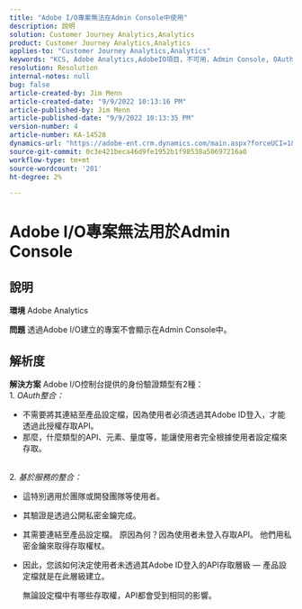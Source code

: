 ```yaml
---
title: "Adobe I/O專案無法在Admin Console中使用"
description: 說明
solution: Customer Journey Analytics,Analytics
product: Customer Journey Analytics,Analytics
applies-to: "Customer Journey Analytics,Analytics"
keywords: "KCS, Adobe Analytics,AdobeIO項目，不可用，Admin Console, OAuth整合，基於服務的整合"
resolution: Resolution
internal-notes: null
bug: false
article-created-by: Jim Menn
article-created-date: "9/9/2022 10:13:16 PM"
article-published-by: Jim Menn
article-published-date: "9/9/2022 10:13:35 PM"
version-number: 4
article-number: KA-14528
dynamics-url: "https://adobe-ent.crm.dynamics.com/main.aspx?forceUCI=1&pagetype=entityrecord&etn=knowledgearticle&id=79289e96-8c30-ed11-9db1-0022480866ad"
source-git-commit: 0c3e421beca46d9fe1952b1f98538a50697216a0
workflow-type: tm+mt
source-wordcount: '201'
ht-degree: 2%

---
```


# Adobe I/O專案無法用於Admin Console

## 說明


<b>環境</b>
Adobe Analytics

<b>問題</b>
透過Adobe I/O建立的專案不會顯示在Admin Console中。


## 解析度


<b>解決方案</b>
Adobe I/O控制台提供的身份驗證類型有2種：
<br>1. *OAuth整合：*
- 不需要將其連結至產品設定檔，因為使用者必須透過其Adobe ID登入，才能透過此授權存取API。
- 那麼，什麼類型的API、元素、量度等，能讓使用者完全根據使用者設定檔來存取。

<br>2. *基於服務的整合：*
- 這特別適用於團隊或開發團隊等使用者。


- 其驗證是透過公開私密金鑰完成。


- 其需要連結至產品設定檔。 原因為何？因為使用者未登入存取API。 他們用私密金鑰來取得存取權杖。
- 因此，您該如何決定使用者未透過其Adobe ID登入的API存取層級 — 產品設定檔就是在此層級建立。

   無論設定檔中有哪些存取權，API都會受到相同的影響。



